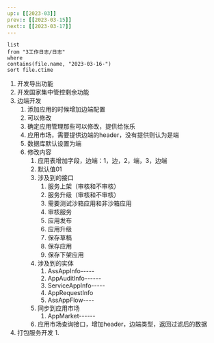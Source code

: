 ```yaml
---
up:: [[2023-03]]
prev:: [[2023-03-15]]
next:: [[2023-03-17]]
---
```


```dataview
list
from "3工作日志/日志"
where
contains(file.name, "2023-03-16-")
sort file.ctime
```
1. 开发导出功能
2. 开发国家集中管控剩余功能
3. 边端开发
	1. 添加应用的时候增加边端配置
	2. 可以修改
	3. 确定应用管理那些可以修改，提供给张乐
	4. 应用市场，需要提供边端的header，没有提供则认为是端
	5. 数据库默认设置为端
	6. 修改内容
		1. 应用表增加字段，边端：1，边，2，端，3，边端
		2. 默认值01
		3. 涉及到的接口
			1. 服务上架（审核和不审核）
			2. 服务升级（审核和不审核）
			3. 需要测试沙箱应用和非沙箱应用
			4. 审核服务
			5. 应用发布
			6. 应用升级
			7. 保存草稿
			8. 保存应用
			9. 保存下架应用
		4. 涉及到的实体
			1. AssAppInfo-----
			2. AppAuditInfo------
			3. ServiceAppInfo-----
			4. AppRequestInfo
			5. AssAppFlow----
		5. 同步到应用市场
			1. AppMarket------
		6. 应用市场查询接口，增加header，边端类型，返回过滤后的数据
4. 打包服务开发
	1. 